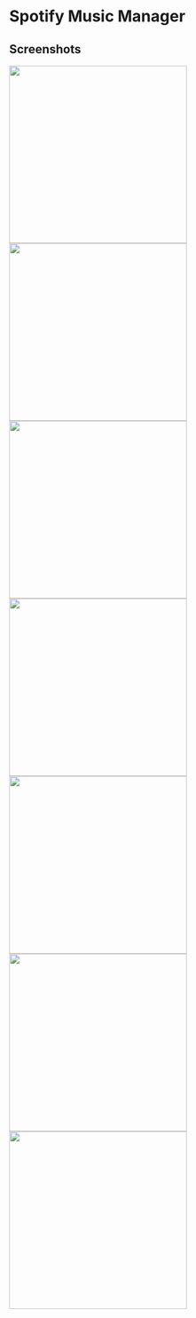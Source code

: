# Spotify Music Manager

## Screenshots
<img width="320px" src="screenshots/trackView_2.png"/>
<img width="320px" src="screenshots/tags.png"/>
<img width="320px" src="screenshots/tagEdit.png"/>
<img width="320px" src="screenshots/ratingsView.png"/>
<img width="320px" src="screenshots/searchView_tag_filter.png"/>
<img width="320px" src="screenshots/playlistsView.png"/>
<img width="320px" src="screenshots/playlistView.png"/>
